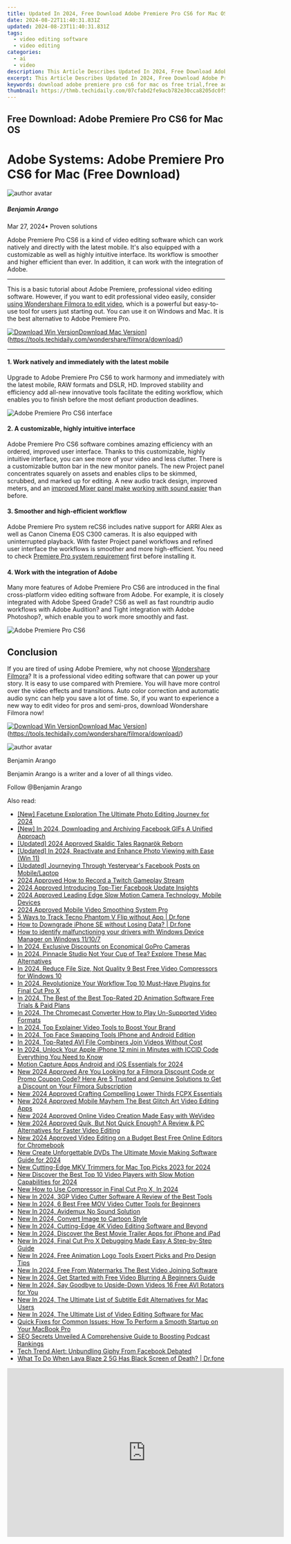 ```yaml
---
title: Updated In 2024, Free Download Adobe Premiere Pro CS6 for Mac OS
date: 2024-08-22T11:40:31.831Z
updated: 2024-08-23T11:40:31.831Z
tags: 
  - video editing software
  - video editing
categories: 
  - ai
  - video
description: This Article Describes Updated In 2024, Free Download Adobe Premiere Pro CS6 for Mac OS
excerpt: This Article Describes Updated In 2024, Free Download Adobe Premiere Pro CS6 for Mac OS
keywords: download adobe premiere pro cs6 for mac os free trial,free adobe premiere pro cs6 for mac download latest 2023 release,free download adobe premiere pro cs6 for mac os,download adobe premiere pro cs6 for mac free 2023 edition,adobe premiere pro cs6 free download for mac os x,download adobe premiere pro cs6 for mac free latest 2023 version,mac users rejoice free adobe premiere pro cs6 download updated 2023
thumbnail: https://thmb.techidaily.com/07cfabd2fe9acb782e30cca8205dc0f557a2c3371dbf02532bc0633c00063d56.jpg
---
```


## Free Download: Adobe Premiere Pro CS6 for Mac OS

# Adobe Systems: Adobe Premiere Pro CS6 for Mac (Free Download)

![author avatar](https://images.wondershare.com/filmora/article-images/benjamin-arango-author.jpg)

##### Benjamin Arango

 Mar 27, 2024• Proven solutions

Adobe Premiere Pro CS6 is a kind of video editing software which can work natively and directly with the latest mobile. It's also equipped with a customizable as well as highly intuitive interface. Its workflow is smoother and higher efficient than ever. In addition, it can work with the integration of Adobe.

---

This is a basic tutorial about Adobe Premiere, professional video editing software. However, if you want to edit professional video easily, consider [using Wondershare Filmora to edit video](https://tools.techidaily.com/wondershare/filmora/download/), which is a powerful but easy-to-use tool for users just starting out. You can use it on Windows and Mac. It is the best alternative to Adobe Premiere Pro.

[![Download Win Version](https://images.wondershare.com/filmora/guide/download-btn-win-pro.png)](https://tools.techidaily.com/wondershare/filmora/download/)[Download Mac Version](https://images.wondershare.com/filmora/guide/download-btn-mac-pro.png)](https://tools.techidaily.com/wondershare/filmora/download/)

---

#### 1\.  Work natively and immediately with the latest mobile

Upgrade to Adobe Premiere Pro CS6 to work harmony and immediately with the latest mobile, RAW formats and DSLR, HD. Improved stability and efficiency add all-new innovative tools facilitate the editing workflow, which enables you to finish before the most defiant production deadlines.

![Adobe Premiere Pro CS6 interface](https://images.wondershare.com/filmora/filmorapro/Adobe-Premiere-Pro-CS6-interface.jpg)

#### 2\. A customizable, highly intuitive interface

Adobe Premiere Pro CS6 software combines amazing efficiency with an ordered, improved user interface. Thanks to this customizable, highly intuitive interface, you can see more of your video and less clutter. There is a customizable button bar in the new monitor panels. The new Project panel concentrates squarely on assets and enables clips to be skimmed, scrubbed, and marked up for editing. A new audio track design, improved meters, and an [improved Mixer panel make working with sound easier](https://tools.techidaily.com/wondershare/filmora/download/) than before.

#### 3\. Smoother and high-efficient workflow

Adobe Premiere Pro system reCS6 includes native support for ARRI Alex as well as Canon Cinema EOS C300 cameras. It is also equipped with uninterrupted playback. With faster Project panel workflows and refined user interface the workflows is smoother and more high-efficient. You need to check [Premiere Pro system requirement](https://helpx.adobe.com/premiere-pro/system-requirements.html) first before installing it.

#### 4\. Work with the integration of Adobe

Many more features of Adobe Premiere Pro CS6 are introduced in the final cross-platform video editing software from Adobe. For example, it is closely integrated with Adobe Speed Grade? CS6 as well as fast roundtrip audio workflows with Adobe Audition? and Tight integration with Adobe Photoshop?, which enable you to work more smoothly and fast.

![Adobe Premiere Pro CS6](https://images.wondershare.com/images/macintosh/mac-video-editor/cdd49a4c08d76f0e96d60de701fdde61_big.jpg)

## Conclusion

If you are tired of using Adobe Premiere, why not choose [Wondershare Filmora](https://tools.techidaily.com/wondershare/filmora/download/)? It is a professional video editing software that can power up your story. It is easy to use compared with Premiere. You will have more control over the video effects and transitions. Auto color correction and automatic audio sync can help you save a lot of time. So, if you want to experience a new way to edit video for pros and semi-pros, download Wondershare Filmora now!

[![Download Win Version](https://images.wondershare.com/filmora/guide/download-btn-win-pro.png)](https://tools.techidaily.com/wondershare/filmora/download/)[Download Mac Version](https://images.wondershare.com/filmora/guide/download-btn-mac-pro.png)](https://tools.techidaily.com/wondershare/filmora/download/)

![author avatar](https://images.wondershare.com/filmora/article-images/benjamin-arango-author.jpg)

Benjamin Arango

Benjamin Arango is a writer and a lover of all things video.

Follow @Benjamin Arango

<span class="atpl-alsoreadstyle">Also read:</span>
<div><ul>
<li><a href="https://fox-friendly.techidaily.com/new-facetune-exploration-the-ultimate-photo-editing-journey-for-2024/"><u>[New] Facetune Exploration  The Ultimate Photo Editing Journey for 2024</u></a></li>
<li><a href="https://facebook-clips.techidaily.com/new-in-2024-downloading-and-archiving-facebook-gifs-a-unified-approach/"><u>[New] In 2024, Downloading and Archiving Facebook GIFs  A Unified Approach</u></a></li>
<li><a href="https://digital-screen-recording.techidaily.com/updated-2024-approved-skaldic-tales-ragnarok-reborn/"><u>[Updated] 2024 Approved  Skaldic Tales  Ragnarök Reborn</u></a></li>
<li><a href="https://fox-helps.techidaily.com/updated-in-2024-reactivate-and-enhance-photo-viewing-with-ease-win-11/"><u>[Updated] In 2024, Reactivate and Enhance Photo Viewing with Ease (Win 11)</u></a></li>
<li><a href="https://facebook-clips.techidaily.com/updated-journeying-through-yesteryears-facebook-posts-on-mobilelaptop/"><u>[Updated] Journeying Through Yesteryear's Facebook Posts on Mobile/Laptop</u></a></li>
<li><a href="https://video-screen-grab.techidaily.com/2024-approved-how-to-record-a-twitch-gameplay-stream/"><u>2024 Approved  How to Record a Twitch Gameplay Stream</u></a></li>
<li><a href="https://facebook-video-content.techidaily.com/2024-approved-introducing-top-tier-facebook-update-insights/"><u>2024 Approved  Introducing Top-Tier Facebook Update Insights</u></a></li>
<li><a href="https://extra-skills.techidaily.com/2024-approved-leading-edge-slow-motion-camera-technology-mobile-devices/"><u>2024 Approved  Leading Edge Slow Motion Camera Technology, Mobile Devices</u></a></li>
<li><a href="https://extra-approaches.techidaily.com/2024-approved-mobile-video-smoothing-system-pro/"><u>2024 Approved  Mobile Video Smoothing System Pro</u></a></li>
<li><a href="https://android-location-track.techidaily.com/5-ways-to-track-tecno-phantom-v-flip-without-app-drfone-by-drfone-virtual-android/"><u>5 Ways to Track Tecno Phantom V Flip without App | Dr.fone</u></a></li>
<li><a href="https://blog-min.techidaily.com/how-to-downgrade-iphone-se-without-losing-data-drfone-by-drfone-ios-system-repair-ios-system-repair/"><u>How to Downgrade iPhone SE without Losing Data? | Dr.fone</u></a></li>
<li><a href="https://blog-min.techidaily.com/how-to-identify-malfunctioning-your-drivers-with-windows-device-manager-on-windows-11107-by-drivereasy-guide/"><u>How to identify malfunctioning your drivers with Windows Device Manager on Windows 11/10/7</u></a></li>
<li><a href="https://some-techniques.techidaily.com/in-2024-exclusive-discounts-on-economical-gopro-cameras/"><u>In 2024, Exclusive Discounts on Economical GoPro Cameras</u></a></li>
<li><a href="https://smart-video-editing.techidaily.com/in-2024-pinnacle-studio-not-your-cup-of-tea-explore-these-mac-alternatives/"><u>In 2024, Pinnacle Studio Not Your Cup of Tea? Explore These Mac Alternatives</u></a></li>
<li><a href="https://smart-video-editing.techidaily.com/in-2024-reduce-file-size-not-quality-9-best-free-video-compressors-for-windows-10/"><u>In 2024, Reduce File Size, Not Quality 9 Best Free Video Compressors for Windows 10</u></a></li>
<li><a href="https://smart-video-editing.techidaily.com/in-2024-revolutionize-your-workflow-top-10-must-have-plugins-for-final-cut-pro-x/"><u>In 2024, Revolutionize Your Workflow Top 10 Must-Have Plugins for Final Cut Pro X</u></a></li>
<li><a href="https://smart-video-editing.techidaily.com/in-2024-the-best-of-the-best-top-rated-2d-animation-software-free-trials-and-paid-plans/"><u>In 2024, The Best of the Best Top-Rated 2D Animation Software Free Trials & Paid Plans</u></a></li>
<li><a href="https://smart-video-editing.techidaily.com/in-2024-the-chromecast-converter-how-to-play-un-supported-video-formats/"><u>In 2024, The Chromecast Converter How to Play Un-Supported Video Formats</u></a></li>
<li><a href="https://smart-video-editing.techidaily.com/in-2024-top-explainer-video-tools-to-boost-your-brand/"><u>In 2024, Top Explainer Video Tools to Boost Your Brand</u></a></li>
<li><a href="https://smart-video-editing.techidaily.com/in-2024-top-face-swapping-tools-iphone-and-android-edition/"><u>In 2024, Top Face Swapping Tools IPhone and Android Edition</u></a></li>
<li><a href="https://smart-video-editing.techidaily.com/in-2024-top-rated-avi-file-combiners-join-videos-without-cost/"><u>In 2024, Top-Rated AVI File Combiners Join Videos Without Cost</u></a></li>
<li><a href="https://sim-unlock.techidaily.com/in-2024-unlock-your-apple-iphone-12-mini-in-minutes-with-iccid-code-everything-you-need-to-know-by-drfone-ios/"><u>In 2024, Unlock Your Apple iPhone 12 mini in Minutes with ICCID Code Everything You Need to Know</u></a></li>
<li><a href="https://smart-video-editing.techidaily.com/motion-capture-apps-android-and-ios-essentials-for-2024/"><u>Motion Capture Apps Android and iOS Essentials for 2024</u></a></li>
<li><a href="https://smart-video-editing.techidaily.com/new-2024-approved-are-you-looking-for-a-filmora-discount-code-or-promo-coupon-code-here-are-5-trusted-and-genuine-solutions-to-get-a-discount-on-your-filmor/"><u>New 2024 Approved Are You Looking for a Filmora Discount Code or Promo Coupon Code? Here Are 5 Trusted and Genuine Solutions to Get a Discount on Your Filmora Subscription</u></a></li>
<li><a href="https://smart-video-editing.techidaily.com/new-2024-approved-crafting-compelling-lower-thirds-fcpx-essentials/"><u>New 2024 Approved Crafting Compelling Lower Thirds FCPX Essentials</u></a></li>
<li><a href="https://smart-video-editing.techidaily.com/new-2024-approved-mobile-mayhem-the-best-glitch-art-video-editing-apps/"><u>New 2024 Approved Mobile Mayhem The Best Glitch Art Video Editing Apps</u></a></li>
<li><a href="https://smart-video-editing.techidaily.com/new-2024-approved-online-video-creation-made-easy-with-wevideo/"><u>New 2024 Approved Online Video Creation Made Easy with WeVideo</u></a></li>
<li><a href="https://smart-video-editing.techidaily.com/new-2024-approved-quik-but-not-quick-enough-a-review-and-pc-alternatives-for-faster-video-editing/"><u>New 2024 Approved Quik, But Not Quick Enough? A Review & PC Alternatives for Faster Video Editing</u></a></li>
<li><a href="https://smart-video-editing.techidaily.com/new-2024-approved-video-editing-on-a-budget-best-free-online-editors-for-chromebook/"><u>New 2024 Approved Video Editing on a Budget Best Free Online Editors for Chromebook</u></a></li>
<li><a href="https://smart-video-editing.techidaily.com/new-create-unforgettable-dvds-the-ultimate-movie-making-software-guide-for-2024/"><u>New Create Unforgettable DVDs The Ultimate Movie Making Software Guide for 2024</u></a></li>
<li><a href="https://smart-video-editing.techidaily.com/new-cutting-edge-mkv-trimmers-for-mac-top-picks-2023-for-2024/"><u>New Cutting-Edge MKV Trimmers for Mac Top Picks 2023 for 2024</u></a></li>
<li><a href="https://smart-video-editing.techidaily.com/new-discover-the-best-top-10-video-players-with-slow-motion-capabilities-for-2024/"><u>New Discover the Best Top 10 Video Players with Slow Motion Capabilities for 2024</u></a></li>
<li><a href="https://smart-video-editing.techidaily.com/new-how-to-use-compressor-in-final-cut-pro-x-in-2024/"><u>New How to Use Compressor in Final Cut Pro X, In 2024</u></a></li>
<li><a href="https://smart-video-editing.techidaily.com/new-in-2024-3gp-video-cutter-software-a-review-of-the-best-tools/"><u>New In 2024, 3GP Video Cutter Software A Review of the Best Tools</u></a></li>
<li><a href="https://smart-video-editing.techidaily.com/new-in-2024-6-best-free-mov-video-cutter-tools-for-beginners/"><u>New In 2024, 6 Best Free MOV Video Cutter Tools for Beginners</u></a></li>
<li><a href="https://smart-video-editing.techidaily.com/new-in-2024-avidemux-no-sound-solution/"><u>New In 2024, Avidemux No Sound Solution</u></a></li>
<li><a href="https://smart-video-editing.techidaily.com/new-in-2024-convert-image-to-cartoon-style/"><u>New In 2024, Convert Image to Cartoon Style</u></a></li>
<li><a href="https://smart-video-editing.techidaily.com/new-in-2024-cutting-edge-4k-video-editing-software-and-beyond/"><u>New In 2024, Cutting-Edge 4K Video Editing Software and Beyond</u></a></li>
<li><a href="https://smart-video-editing.techidaily.com/new-in-2024-discover-the-best-movie-trailer-apps-for-iphone-and-ipad/"><u>New In 2024, Discover the Best Movie Trailer Apps for iPhone and iPad</u></a></li>
<li><a href="https://smart-video-editing.techidaily.com/new-in-2024-final-cut-pro-x-debugging-made-easy-a-step-by-step-guide/"><u>New In 2024, Final Cut Pro X Debugging Made Easy A Step-by-Step Guide</u></a></li>
<li><a href="https://smart-video-editing.techidaily.com/new-in-2024-free-animation-logo-tools-expert-picks-and-pro-design-tips/"><u>New In 2024, Free Animation Logo Tools Expert Picks and Pro Design Tips</u></a></li>
<li><a href="https://smart-video-editing.techidaily.com/new-in-2024-free-from-watermarks-the-best-video-joining-software/"><u>New In 2024, Free From Watermarks The Best Video Joining Software</u></a></li>
<li><a href="https://smart-video-editing.techidaily.com/new-in-2024-get-started-with-free-video-blurring-a-beginners-guide/"><u>New In 2024, Get Started with Free Video Blurring A Beginners Guide</u></a></li>
<li><a href="https://smart-video-editing.techidaily.com/new-in-2024-say-goodbye-to-upside-down-videos-16-free-avi-rotators-for-you/"><u>New In 2024, Say Goodbye to Upside-Down Videos 16 Free AVI Rotators for You</u></a></li>
<li><a href="https://smart-video-editing.techidaily.com/new-in-2024-the-ultimate-list-of-subtitle-edit-alternatives-for-mac-users/"><u>New In 2024, The Ultimate List of Subtitle Edit Alternatives for Mac Users</u></a></li>
<li><a href="https://smart-video-editing.techidaily.com/new-in-2024-the-ultimate-list-of-video-editing-software-for-mac/"><u>New In 2024, The Ultimate List of Video Editing Software for Mac</u></a></li>
<li><a href="https://techtrends.techidaily.com/quick-fixes-for-common-issues-how-to-perform-a-smooth-startup-on-your-macbook-pro/"><u>Quick Fixes for Common Issues: How To Perform a Smooth Startup on Your MacBook Pro</u></a></li>
<li><a href="https://extra-lessons.techidaily.com/seo-secrets-unveiled-a-comprehensive-guide-to-boosting-podcast-rankings/"><u>SEO Secrets Unveiled  A Comprehensive Guide to Boosting Podcast Rankings</u></a></li>
<li><a href="https://facebook.techidaily.com/tech-trend-alert-unbundling-giphy-from-facebook-debated/"><u>Tech Trend Alert: Unbundling Giphy From Facebook Debated</u></a></li>
<li><a href="https://howto.techidaily.com/what-to-do-when-lava-blaze-2-5g-has-black-screen-of-death-drfone-by-drfone-fix-android-problems-fix-android-problems/"><u>What To Do When Lava Blaze 2 5G Has Black Screen of Death? | Dr.fone</u></a></li>
</ul></div>

<ins class="adsbygoogle"
      style="display:block"
      data-ad-client="ca-pub-7571918770474297"
      data-ad-slot="8358498916"
      data-ad-format="auto"
      data-full-width-responsive="true"></ins>
<!-- affiliate ads begin -->
<a href="https://secure.2checkout.com/order/checkout.php?PRODS=2337838&QTY=1&AFFILIATE=108875&CART=1"><iframe width="640" height="390" src="https://www.youtube.com/embed/rzZwphIv4RM" title="APFill - Ink and Toner Coverage Calculator" frameborder="0" allow="accelerometer; autoplay; clipboard-write; encrypted-media; gyroscope; picture-in-picture; web-share" referrerpolicy="strict-origin-when-cross-origin" allowfullscreen></iframe></a>
<!-- affiliate ads end -->